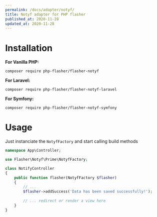 ```yaml
---
permalink: /docs/adapter/notyf/
title: Notyf adapter for PHP flasher
published_at: 2020-11-28
updated_at: 2020-11-28
---
```


# Installation

**For Vanilla PHP:**
<pre class="snippet"><code>composer require php-flasher/flasher-notyf</code></pre>

**For Laravel:**
<pre class="snippet"><code>composer require php-flasher/flasher-notyf-laravel</code></pre>

**For Symfony:**
<pre class="snippet"><code>composer require php-flasher/flasher-notyf-symfony</code></pre>

# Usage

Just instanciate the `NotyfFactory` and start calling build methods

```php
namespace App\Controller;

use Flasher\Notyf\Prime\NotyfFactory;

class NotifyController
{
    public function flasher(NotyfFactory $flasher)
    {
        // ... 
        $flasher->addSuccess('Data has been saved successfully!');
        
        // ... redirect or render a view here
    }
}    
```
